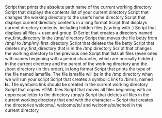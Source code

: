Script that prints the absolute path name of the current working directory
Script that displays the contents list of your current directory
Script that changes the working directory to the user’s home directory
Script that displays current directory contents in a long format
Script that displays current directory contents, including hidden files (starting with .)
Script that displays all files + user anf group ID
Script that creates a directory named my_first_directory in the /tmp/ directory
Script that moves the file betty from /tmp/ to /tmp/my_first_directory
Script that deletes the file betty
Script that deletes my_first_directory that is in the /tmp directory
Script that changes the working directory to the previous one
Script that lists all files (even ones with names beginning with a period character, which are normally hidden) in the current directory and the parent of the working directory and the /boot directory (in this order), in long format
Script that prints the type of the file named iamafile. The file iamafile will be in the /tmp directory when we will run your script
Script that creates a symbolic link to /bin/ls, named __ls__. The symbolic link should be created in the current working directory
Script that copies HTML files
Script that moves all files beginning with an uppercase letter to the directory /tmp/u
Script that deletes all files in the current working directory that end with the character ~
Script that creates the directories welcome/, welcome/to/ and welcome/to/school in the current directory

